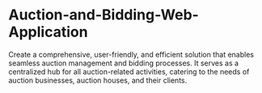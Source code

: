 # Auction-and-Bidding-Web-Application
Create a comprehensive, user-friendly, and efficient solution that enables seamless auction management and bidding processes. It serves as a centralized hub for all auction-related activities, catering to the needs of auction businesses, auction houses, and their clients.
